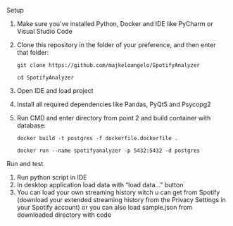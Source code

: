 Setup
1.	Make sure you’ve installed Python, Docker and IDE like PyCharm or Visual Studio Code
2.	Clone this repository in the folder of your preference, and then enter that folder:

        git clone https://github.com/majkeloangelo/SpotifyAnalyzer

        cd SpotifyAnalyzer
  	
5.	Open IDE and load project
6.	Install all required dependencies like Pandas, PyQt5 and Psycopg2
7.	Run CMD and enter directory from point 2 and build container with database:

  	    docker build -t postgres -f dockerfile.dockerfile .

  	    docker run --name spotifyanalyzer -p 5432:5432 -d postgres

Run and test 
1.	Run python script in IDE
2.	In desktop application load data with “load data…" button 
3.	You can load your own streaming history witch u can get from Spotify (download your extended streaming history from the Privacy Settings in your Spotify account) or you can also load sample.json from downloaded directory with code



